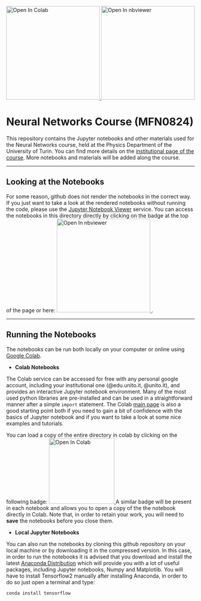 <p>
<a href="https://colab.research.google.com/github/fmottes/unito-neural-networks/blob/master">
  <img src="https://colab.research.google.com/assets/colab-badge.svg" alt="Open In Colab" style="width:250px;"/>
  </a>

<a href="https://nbviewer.jupyter.org/github/fmottes/unito-neural-networks/">
  <img src="https://github.com/jupyter/design/blob/master/logos/Badges/nbviewer_badge.svg" alt="Open In nbviewer" style="width:250px;"/>
</a>
</p>

# Neural Networks Course (MFN0824)

This repository contains the Jupyter notebooks and other materials used for the Neural Networks course, held at the Physics Department of the University of Turin. You can find more details on the [institutional page of the course](https://fisica.campusnet.unito.it/do/corsi.pl/Show?_id=6e6f). More notebooks and materials will be added along the course.

---

## Looking at the Notebooks
For some reason, github does not render the notebooks in the correct way. If you just want to take a look at the rendered notebooks without running the code, please use the [Jupyter Notebook Viewer](https://nbviewer.jupyter.org/) service. You can access the notebooks in this directory directly by clicking on the badge at the top of the page or here:
<a href="https://nbviewer.jupyter.org/github/fmottes/unito-neural-networks/">
  <img src="https://github.com/jupyter/design/blob/master/logos/Badges/nbviewer_badge.svg" alt="Open In nbviewer" style="width:250px;"/>
</a>.


---

## Running the Notebooks

The notebooks can be run both locally on your computer or online using [Google Colab](colab.research.google.com).

* **Colab Notebooks**

The Colab service can be accessed for free with any personal google account, including your institutional one (@edu.unito.it, @unito.it), and provides an interactive Jupyter notebook environment. Many of the most used python libraries are pre-installed and can be used in a straightforward manner after a simple `import` statement. The Colab [main page](colab.research.google.com) is also a good starting point both if you need to gain a bit of confidence with the basics of Jupyter notebook and if you want to take a look at some nice examples and tutorials.

You can load a copy of the entire directory in colab by clicking on the following badge:
<a href="https://colab.research.google.com/github/fmottes/unito-neural-networks/blob/master">
  <img src="https://colab.research.google.com/assets/colab-badge.svg" alt="Open In Colab" style="width:175px;"/>
</a>
A similar badge will be present in each notebook and allows you to open a copy of the the notebook directly in Colab. Note that, in order to retain your work, you will need to **save** the notebooks before you close them.


* **Local Jupyter Notebooks**

You can also run the notebooks by cloning this github repository on your local machine or by downloading it in the compressed version. In this case, in order to run the notebooks it is advised that you download and install the latest [Anaconda Distribution](https://www.anaconda.com/distribution/) which will provide you with a lot of useful packages, including Jupyter notebooks, Numpy and Matplotlib. You will have to install Tensorflow2 manually after installing Anaconda, in order to do so just open a terminal and type:

`conda install tensorflow`
